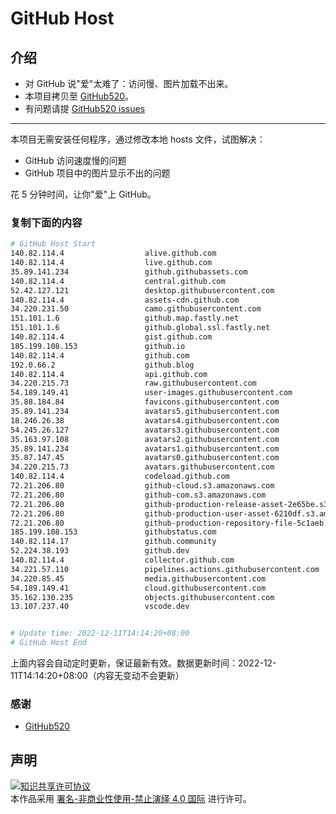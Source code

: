 # GitHub Host
## 介绍
- 对 GitHub 说"爱"太难了：访问慢、图片加载不出来。
- 本项目拷贝至 [GitHub520](https://github.com/521xueweihan/GitHub520)。
- 有问题请提 [GitHub520 issues](https://github.com/521xueweihan/GitHub520/issues/new)

---

本项目无需安装任何程序，通过修改本地 hosts 文件，试图解决：
- GitHub 访问速度慢的问题
- GitHub 项目中的图片显示不出的问题

花 5 分钟时间，让你"爱"上 GitHub。

### 复制下面的内容
```bash
# GitHub Host Start
140.82.114.4                  alive.github.com
140.82.114.4                  live.github.com
35.89.141.234                 github.githubassets.com
140.82.114.4                  central.github.com
52.42.127.121                 desktop.githubusercontent.com
140.82.114.4                  assets-cdn.github.com
34.220.231.50                 camo.githubusercontent.com
151.101.1.6                   github.map.fastly.net
151.101.1.6                   github.global.ssl.fastly.net
140.82.114.4                  gist.github.com
185.199.108.153               github.io
140.82.114.4                  github.com
192.0.66.2                    github.blog
140.82.114.4                  api.github.com
34.220.215.73                 raw.githubusercontent.com
54.189.149.41                 user-images.githubusercontent.com
35.88.184.84                  favicons.githubusercontent.com
35.89.141.234                 avatars5.githubusercontent.com
18.246.26.38                  avatars4.githubusercontent.com
54.245.26.127                 avatars3.githubusercontent.com
35.163.97.108                 avatars2.githubusercontent.com
35.89.141.234                 avatars1.githubusercontent.com
35.87.147.45                  avatars0.githubusercontent.com
34.220.215.73                 avatars.githubusercontent.com
140.82.114.4                  codeload.github.com
72.21.206.80                  github-cloud.s3.amazonaws.com
72.21.206.80                  github-com.s3.amazonaws.com
72.21.206.80                  github-production-release-asset-2e65be.s3.amazonaws.com
72.21.206.80                  github-production-user-asset-6210df.s3.amazonaws.com
72.21.206.80                  github-production-repository-file-5c1aeb.s3.amazonaws.com
185.199.108.153               githubstatus.com
140.82.114.17                 github.community
52.224.38.193                 github.dev
140.82.114.4                  collector.github.com
34.221.57.110                 pipelines.actions.githubusercontent.com
34.220.85.45                  media.githubusercontent.com
54.189.149.41                 cloud.githubusercontent.com
35.162.130.235                objects.githubusercontent.com
13.107.237.40                 vscode.dev


# Update time: 2022-12-11T14:14:20+08:00
# GitHub Host End

```
上面内容会自动定时更新，保证最新有效。数据更新时间：2022-12-11T14:14:20+08:00（内容无变动不会更新）

### 感谢

- [GitHub520](https://github.com/521xueweihan/GitHub520)

## 声明
<a rel="license" href="https://creativecommons.org/licenses/by-nc-nd/4.0/deed.zh"><img alt="知识共享许可协议" style="border-width: 0" src="https://licensebuttons.net/l/by-nc-nd/4.0/88x31.png"></a><br>本作品采用 <a rel="license" href="https://creativecommons.org/licenses/by-nc-nd/4.0/deed.zh">署名-非商业性使用-禁止演绎 4.0 国际</a> 进行许可。